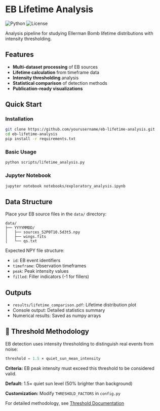 #  EB Lifetime Analysis

![Python](https://img.shields.io/badge/Python-3.8%2B-blue)
![License](https://img.shields.io/badge/License-MIT-green)

Analysis pipeline for studying Ellerman Bomb lifetime distributions with intensity thresholding.

## Features

- **Multi-dataset processing** of EB sources
- **Lifetime calculation** from timeframe data
- **Intensity thresholding** analysis
- **Statistical comparison** of detection methods
- **Publication-ready visualizations**

##  Quick Start

### Installation

```bash
git clone https://github.com/yourusername/eb-lifetime-analysis.git
cd eb-lifetime-analysis
pip install -r requirements.txt
```

### Basic Usage

```bash
python scripts/lifetime_analysis.py
```

### Jupyter Notebook

```bash
jupyter notebook notebooks/exploratory_analysis.ipynb
```

## Data Structure

Place your EB source files in the `data/` directory:

```
data/
├── YYYYMMDD/
│   ├── sources_S2P0T10.5d3t5.npy
│   ├── wings.fits
│   └── qs.txt
```

Expected NPY file structure:
- `id`: EB event identifiers
- `timeframe`: Observation timeframes
- `peak`: Peak intensity values
- `filled`: Filler indicators (-1 for fillers)

##  Outputs

- `results/lifetime_comparison.pdf`: Lifetime distribution plot
- Console output: Detailed statistics summary
- Numerical results: Saved as numpy arrays

## 🎯 Threshold Methodology

EB detection uses intensity thresholding to distinguish real events from noise:

```python
threshold = 1.5 × quiet_sun_mean_intensity
```

**Criteria:** EB peak intensity must exceed this threshold to be considered valid.

**Default:** 1.5× quiet sun level (50% brighter than background)

**Customization:** Modify `THRESHOLD_FACTORS` in `config.py`

For detailed methodology, see [Threshold Documentation](docs/threshold_methodology.md)
